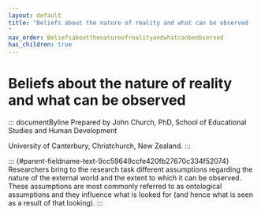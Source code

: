 ```yaml
---
layout: default
title: "Beliefs about the nature of reality and what can be observed 
"
nav_order: Beliefsaboutthenatureofrealityandwhatcanbeobserved
has_children: true
---
```

# Beliefs about the nature of reality and what can be observed 


::: documentByline
Prepared by John Church, PhD, School of Educational Studies and Human
Development

University of Canterbury, Christchurch, New Zealand.
:::

::: {#parent-fieldname-text-9cc59649ccfe420fb27670c334f52074}
Researchers bring to the research task different assumptions regarding
the nature of the external world and the extent to which it can be
observed. These assumptions are most commonly referred to as ontological
assumptions and they influence what is looked for (and hence what is
seen as a result of that looking).
:::

